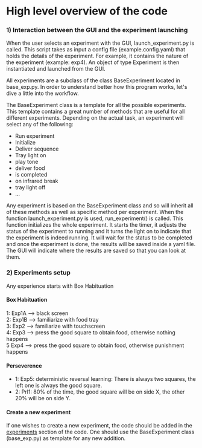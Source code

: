 # High level overview of the code

### **1) Interaction between the GUI and the experiment launching**

When the user selects an experiment with the GUI, launch_experiment.py is called. This script takes as input
a config file (example.config.yaml) that holds the details of the experiment. For example, it contains the nature of the experiment (example: exp4). 
An object of type Experiment is then instantiated and launched from the GUI.

All experiments are a subclass of the class BaseExperiment located in base_exp.py. In order to understand better how this program works, let's dive a little into the workflow.

The BaseExperiment class is a template for all the possible experiments. This template contains a great number of methods that are useful for all different experiments. Depending on the actual task, an experiment will select any of the following:
  - Run experiment
  - Initialize
  - Deliver sequence
  - Tray light on
  - play tone
  - deliver food
  - is completed
  - on infrared break
  - tray light off
  - ...

Any experiment is based on the BaseExperiment class and so will inherit all of these methods as well as specific method per experiment. When the function launch_experiment.py is used, run_experiment() is called. This function initializes the whole experiment. It starts the timer, it adjusts the status of the experiment to running and it turns the light on to indicate that the experiment is indeed running. It will wait for the status to be completed and once the experiment is done, the results will be saved inside a yaml file. The GUI will indicate where the results are saved so that you can look at them.

### **2) Experiments setup**

Any experience starts with Box Habituation <br />

#### Box Habituation <br />
 1: Exp1A --> black screen <br />
 2: Exp1B --> familiarize with food tray <br /> 
 3: Exp2 --> familiarize with touchscreen <br /> 
 4: Exp3 --> press the good square to obtain food, otherwise nothing happens <br />
 5 Exp4 --> press the good square to obtain food, otherwise punishment happens <br />

#### Perseverence 
- 1: Exp5: deterministic reversal learning: There is always two squares, the left one is always the good square.
- 2: Prl1: 80% of the time, the good square will be on side X, the other 20% will be on side Y.

#### Create a new experiment
If one wishes to create a new experiment, the code should be added in the [experiments](https://github.com/oliviabharvey/hackathon/tree/master/experiments) section of the code. One should use the BaseExperiment class (base_exp.py) as template for any new addition.

